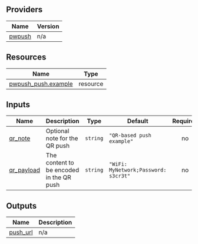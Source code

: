 <!-- BEGIN_TF_DOCS -->


## Providers

| Name | Version |
|------|---------|
| <a name="provider_pwpush"></a> [pwpush](#provider\_pwpush) | n/a |

## Resources

| Name | Type |
|------|------|
| [pwpush_push.example](https://registry.terraform.io/providers/grulicht/pwpush/latest/docs/resources/push) | resource |

## Inputs

| Name | Description | Type | Default | Required |
|------|-------------|------|---------|:--------:|
| <a name="input_qr_note"></a> [qr\_note](#input\_qr\_note) | Optional note for the QR push | `string` | `"QR-based push example"` | no |
| <a name="input_qr_payload"></a> [qr\_payload](#input\_qr\_payload) | The content to be encoded in the QR push | `string` | `"WiFi: MyNetwork;Password: s3cr3t"` | no |

## Outputs

| Name | Description |
|------|-------------|
| <a name="output_push_url"></a> [push\_url](#output\_push\_url) | n/a |
<!-- END_TF_DOCS -->